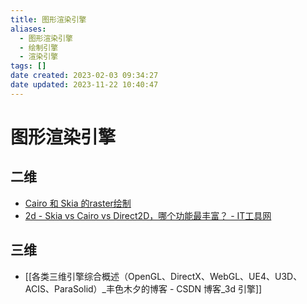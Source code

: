 ```yaml
---
title: 图形渲染引擎
aliases:
  - 图形渲染引擎
  - 绘制引擎
  - 渲染引擎
tags: []
date created: 2023-02-03 09:34:27
date updated: 2023-11-22 10:40:47
---
```


# 图形渲染引擎

## 二维

- [Cairo 和 Skia 的raster绘制](http://www.funwoow.com/cairo-skia-raster/)
- [2d - Skia vs Cairo vs Direct2D，哪个功能最丰富？ - IT工具网](https://www.coder.work/article/6749651)

## 三维

- [[各类三维引擎综合概述（OpenGL、DirectX、WebGL、UE4、U3D、ACIS、ParaSolid）_丰色木夕的博客 - CSDN 博客_3d 引擎]]

